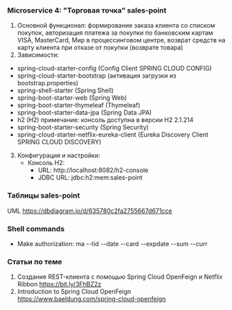 ### Microservice 4: "Торговая точка" sales-point
1. Основной функционал: формирование заказа клиента со списком покупок, авторизация платежа за покупки по банковским
   картам VISA, MasterCard, Мир в процессинговом центре, возврат средств на карту клиента при отказе от покупки (возврате
   товара)
2. Зависимости:
  - spring-cloud-starter-config (Config Client SPRING CLOUD CONFIG)
  - spring-cloud-starter-bootstrap (активация загрузки из bootstrap.properties)
  - spring-shell-starter (Spring Shell)
  - spring-boot-starter-web (Spring Web)
  - spring-boot-starter-thymeleaf (Thymeleaf)
  - spring-boot-starter-data-jpa (Spring Data JPA)
  - h2 (H2) примечание: консоль доступна в версии H2 2.1.214
  - spring-boot-starter-security (Spring Security)
  - spring-cloud-starter-netflix-eureka-client (Eureka Discovery Client SPRING CLOUD DISCOVERY)
3. Конфигурация и настройки:
   - Консоль H2:
     - URL: http://localhost:8082/h2-console
     - JDBC URL: jdbc:h2:mem:sales-point

### Таблицы sales-point
  UML https://dbdiagram.io/d/635780c2fa2755667d671cce

### Shell commands
  - Make authorization: ma --tid <tid> --date <date> --card <card> --expdate <expdate> --sum <sum> --curr <curr>
  
### Статьи по теме
1. Создание REST-клиента с помощью Spring Cloud OpenFeign и Netflix Ribbon https://bit.ly/3FhBZ2z
2. Introduction to Spring Cloud OpenFeign https://www.baeldung.com/spring-cloud-openfeign

